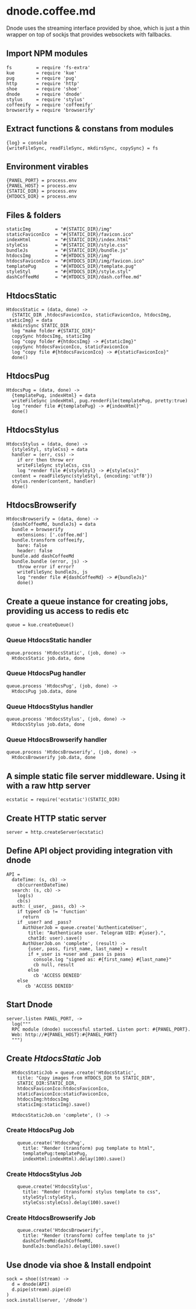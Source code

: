 # dnode.coffee.md

Dnode uses the streaming interface provided by shoe, which is just
a thin wrapper on top of sockjs that provides websockets with fallbacks.

## Import NPM modules

    fs         = require 'fs-extra'
    kue        = require 'kue'
    pug        = require 'pug'
    http       = require 'http'
    shoe       = require 'shoe'
    dnode      = require 'dnode'
    stylus     = require 'stylus'
    coffeeify  = require 'coffeeify'
    browserify = require 'browserify'

## Extract functions & constans from modules

    {log} = console
    {writeFileSync, readFileSync, mkdirsSync, copySync} = fs

## Environment virables

    {PANEL_PORT} = process.env
    {PANEL_HOST} = process.env
    {STATIC_DIR} = process.env
    {HTDOCS_DIR} = process.env

## Files & folders

    staticImg         = "#{STATIC_DIR}/img"
    staticFaviconIco  = "#{STATIC_DIR}/favicon.ico"
    indexHtml         = "#{STATIC_DIR}/index.html"
    styleCss          = "#{STATIC_DIR}/style.css"
    bundleJs          = "#{STATIC_DIR}/bundle.js"
    htdocsImg         = "#{HTDOCS_DIR}/img"
    htdocsFaviconIco  = "#{HTDOCS_DIR}/img/favicon.ico"
    templatePug       = "#{HTDOCS_DIR}/template.pug"
    styleStyl         = "#{HTDOCS_DIR}/style.styl"
    dashCoffeeMd      = "#{HTDOCS_DIR}/dash.coffee.md"

## HtdocsStatic

    HtdocsStatic = (data, done) ->
      {STATIC_DIR ,htdocsFaviconIco, staticFaviconIco, htdocsImg, staticImg} = data
      mkdirsSync STATIC_DIR
      log "make folder #{STATIC_DIR}"
      copySync htdocsImg, staticImg
      log "copy folder #{htdocsImg} -> #{staticImg}"
      copySync htdocsFaviconIco, staticFaviconIco
      log "copy file #{htdocsFaviconIco} -> #{staticFaviconIco}"
      done()

##  HtdocsPug

    HtdocsPug = (data, done) ->
      {templatePug, indexHtml} = data
      writeFileSync indexHtml, pug.renderFile(templatePug, pretty:true)
      log "render file #{templatePug} -> #{indexHtml}"
      done()

## HtdocsStylus

    HtdocsStylus = (data, done) ->
      {styleStyl, styleCss} = data
      handler = (err, css) ->
        if err then throw err
        writeFileSync styleCss, css
        log "render file #{styleStyl} -> #{styleCss}"
      content = readFileSync(styleStyl, {encoding:'utf8'})
      stylus.render(content, handler)
      done()

## HtdocsBrowserify

    HtdocsBrowserify = (data, done) ->
      {dashCoffeeMd, bundleJs} = data
      bundle = browserify
        extensions: ['.coffee.md']
      bundle.transform coffeeify,
        bare: false
        header: false
      bundle.add dashCoffeeMd
      bundle.bundle (error, js) ->
        throw error if error?
        writeFileSync bundleJs, js
        log "render file #{dashCoffeeMd} -> #{bundleJs}"
        done()

## Create a queue instance for creating jobs, providing us access to redis etc

    queue = kue.createQueue()

### Queue **HtdocsStatic** handler

    queue.process 'HtdocsStatic', (job, done) ->
      HtdocsStatic job.data, done

### Queue **HtdocsPug** handler

    queue.process 'HtdocsPug', (job, done) ->
      HtdocsPug job.data, done

### Queue **HtdocsStylus** handler

    queue.process 'HtdocsStylus', (job, done) ->
      HtdocsStylus job.data, done

### Queue **HtdocsBrowserify** handler

    queue.process 'HtdocsBrowserify', (job, done) ->
      HtdocsBrowserify job.data, done

## A simple static file server middleware. Using it with a raw http server

    ecstatic = require('ecstatic')(STATIC_DIR)

## Create HTTP static server

    server = http.createServer(ecstatic)

## Define API object providing integration vith dnode

    API =
      dateTime: (s, cb) ->
        cb(currentDateTime)
      search: (s, cb) ->
        log(s)
        cb(s)
      auth: (_user, _pass, cb) ->
        if typeof cb != 'function'
          return
        if _user? and _pass?
          AuthUserJob = queue.create('AuthenticateUser',
            title: "Authenticate user. Telegram UID: #{user}.",
            chatId: user).save()
          AuthUserJob.on 'complete', (result) ->
            {user, pass, first_name, last_name} = result
            if +_user is +user and _pass is pass
              console.log "signed as: #{first_name} #{last_name}"
              cb null, result
            else
              cb 'ACCESS DENIED'
        else
           cb 'ACCESS DENIED'


## Start Dnode

    server.listen PANEL_PORT, ->
      log("""
      RPC module (dnode) successful started. Listen port: #{PANEL_PORT}.
      Web: http://#{PANEL_HOST}:#{PANEL_PORT}
      """)

## Create *HtdocsStatic* Job

      HtdocsStaticJob = queue.create('HtdocsStatic',
        title: "Copy images from HTDOCS_DIR to STATIC_DIR",
        STATIC_DIR:STATIC_DIR,
        htdocsFaviconIco:htdocsFaviconIco,
        staticFaviconIco:staticFaviconIco,
        htdocsImg:htdocsImg
        staticImg:staticImg).save()

      HtdocsStaticJob.on 'complete', () ->

### Create **HtdocsPug** Job

        queue.create('HtdocsPug',
          title: "Render (transform) pug template to html",
          templatePug:templatePug,
          indexHtml:indexHtml).delay(100).save()

### Create **HtdocsStylus** Job

        queue.create('HtdocsStylus',
          title: "Render (transform) stylus template to css",
          styleStyl:styleStyl,
          styleCss:styleCss).delay(100).save()

### Create **HtdocsBrowserify** Job

        queue.create('HtdocsBrowserify',
          title: "Render (transform) coffee template to js"
          dashCoffeeMd:dashCoffeeMd,
          bundleJs:bundleJs).delay(100).save()

## Use dnode via shoe & Install endpoint

    sock = shoe((stream) ->
      d = dnode(API)
      d.pipe(stream).pipe(d)
    )
    sock.install(server, '/dnode')
